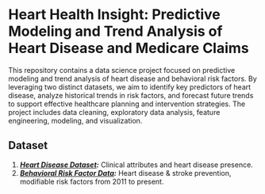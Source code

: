 # Heart Health Insight: Predictive Modeling and Trend Analysis of Heart Disease and Medicare Claims
This repository contains a data science project focused on predictive modeling and trend analysis of heart disease and behavioral risk factors. By leveraging two distinct datasets, we aim to identify key predictors of heart disease, analyze historical trends in risk factors, and forecast future trends to support effective healthcare planning and intervention strategies. The project includes data cleaning, exploratory data analysis, feature engineering, modeling, and visualization.

## Dataset
1. ***[Heart Disease Dataset](https://www.kaggle.com/datasets/johnsmith88/heart-disease-dataset):*** Clinical attributes and heart disease presence.
2. ***[Behavioral Risk Factor Data](https://data.world/us-hhs-gov/c5c07d9c-863c-4d4d-b519-4a2662032fb8):*** Heart disease & stroke prevention, modifiable risk factors from 2011 to present.

